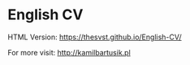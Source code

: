 # English CV

HTML Version: https://thesvst.github.io/English-CV/

For more visit: http://kamilbartusik.pl
